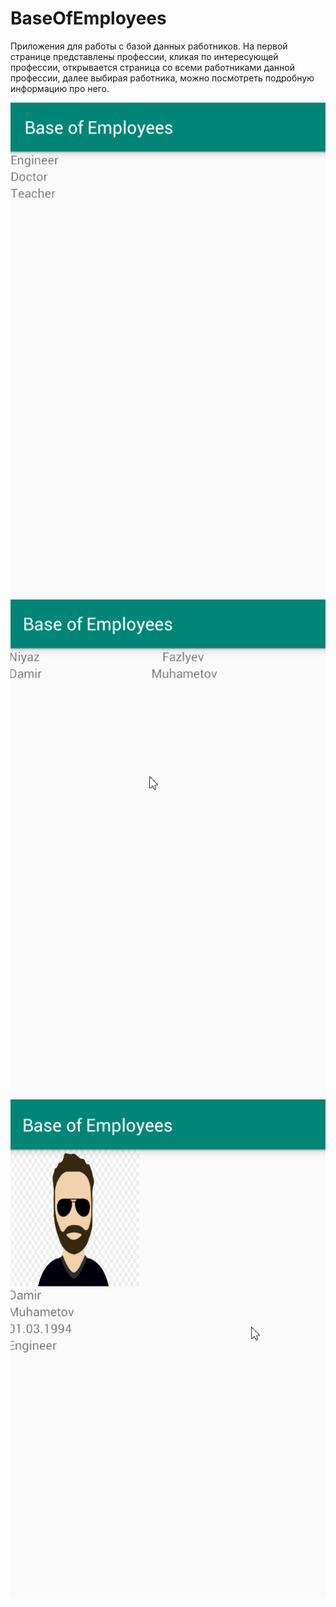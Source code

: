 # BaseOfEmployees
Приложения для работы с базой данных работников.
На первой странице представлены профессии, кликая по интересующей профессии, открывается страница со всеми работниками данной профессии, 
далее выбирая работника, можно посмотреть подробную информацию про него.

![скрин3](scrin3.png "Фрагмент1")
![скрин2](scrin2.png "Фрагмент2")
![скрин1](scrin1.png "Фрагмент3")


